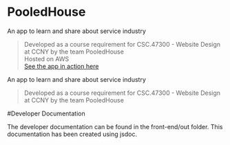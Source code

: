 # PooledHouse

An app to learn and share about service industry
> Developed as a course requirement for CSC.47300 - Website Design at CCNY by the team PooledHouse  
Hosted on AWS  
[See the app in action here](http://front-end-20190411125054-hostingbucket-phdev.s3-website-us-east-1.amazonaws.com)  

An app to learn and share about service industry
> Developed as a course requirement for CSC.47300 - Website Design at CCNY by the team PooledHouse  

#Developer Documentation

The developer documentation can be found in the front-end/out folder. This documentation has been created using jsdoc. 